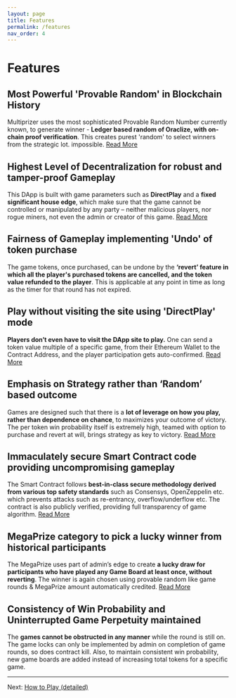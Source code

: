 ```yaml
---
layout: page
title: Features
permalink: /features
nav_order: 4
---
```


# Features
## Most Powerful 'Provable Random' in Blockchain History
Multiprizer uses the most sophisticated Provable Random Number currently known, to generate winner - **Ledger based random of Oraclize, with on-chain proof verification**. This creates purest 'random' to select winners from the strategic lot. impossible. [Read More](https://docs.oraclize.it/#security-deepdive-advanced-data-sources)

## Highest Level of Decentralization for robust and tamper-proof Gameplay
This DApp is built with game parameters such as **DirectPlay** and a **fixed significant house edge**, which make sure that the game cannot be controlled or manipulated by any party – neither malicious players, nor rogue miners, not even the admin or creator of this game. [Read More](./decentralization)

## Fairness of Gameplay implementing 'Undo' of token purchase
The game tokens, once purchased, can be undone by the **‘revert’ feature in which all the player's purchased tokens are cancelled, and the token value refunded to the player**. This is applicable at any point in time as long as the timer for that round has not expired.

## Play without visiting the site using 'DirectPlay' mode
**Players don’t even have to visit the DApp site to play.** One can send a token value multiple of a specific game, from their Ethereum Wallet to the Contract Address, and the player participation gets auto-confirmed. [Read More](./directplay)

## Emphasis on Strategy rather than ‘Random’ based outcome
Games are designed such that there is a **lot of leverage on how you play, rather than dependence on chance**, to maximizes your outcome of victory. The per token win probability itself is extremely high, teamed with option to purchase and revert at will, brings strategy as key to victory. [Read More](./strategy-over-luck)

## Immaculately secure Smart Contract code providing uncompromising gameplay
The Smart Contract follows **best-in-class secure methodology derived from various top safety standards** such as Consensys, OpenZeppelin etc. which prevents attacks such as re-entrancy, overflow/underflow etc. The contract is also publicly verified, providing full transparency of game algorithm. [Read More](./security)

## MegaPrize category to pick a lucky winner from historical participants
The MegaPrize uses part of admin’s edge to create **a lucky draw for participants who have played any Game Board at least once, without reverting**. The winner is again chosen using provable random like game rounds & MegaPrize amount automatically credited. [Read More](./megaprize)

## Consistency of Win Probability and Uninterrupted Game Perpetuity maintained
The **games cannot be obstructed in any manner** while the round is still on. The game locks can only be implemented by admin on completion of game rounds, so does contract kill. Also, to maintain consistent win probability, new game boards are added instead of increasing total tokens for a specific game. 

---
Next:
[How to Play (detailed)](/how-to-play)